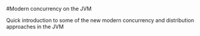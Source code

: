 #Modern concurrency on the JVM

Quick introduction to some of the new modern concurrency and distribution approaches in the JVM

